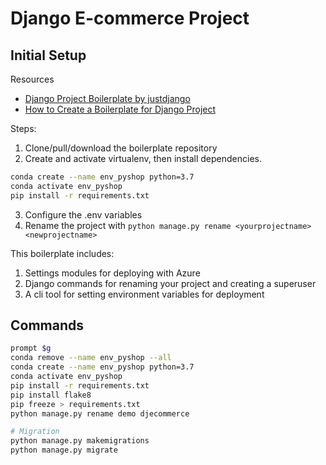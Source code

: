 # Django E-commerce Project

## Initial Setup

Resources
* [Django Project Boilerplate by justdjango](https://github.com/justdjango/django_project_boilerplate)
* [How to Create a Boilerplate for Django Project](https://www.youtube.com/watch?v=GEogao-tUec)

Steps:

1. Clone/pull/download the boilerplate repository
2. Create and activate virtualenv, then install dependencies.
```bash
conda create --name env_pyshop python=3.7
conda activate env_pyshop
pip install -r requirements.txt
```
3. Configure the .env variables
4. Rename the project with `python manage.py rename <yourprojectname> <newprojectname>`

This boilerplate includes:

1. Settings modules for deploying with Azure
2. Django commands for renaming your project and creating a superuser
3. A cli tool for setting environment variables for deployment

## Commands
```bash
prompt $g
conda remove --name env_pyshop --all
conda create --name env_pyshop python=3.7
conda activate env_pyshop
pip install -r requirements.txt
pip install flake8
pip freeze > requirements.txt
python manage.py rename demo djecommerce

# Migration
python manage.py makemigrations
python manage.py migrate
```


